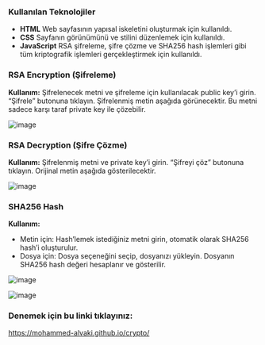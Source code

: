 ### Kullanılan Teknolojiler

- **HTML** Web sayfasının yapısal iskeletini oluşturmak için kullanıldı.
- **CSS** Sayfanın görünümünü ve stilini düzenlemek için kullanıldı.
- **JavaScript** RSA şifreleme, şifre çözme ve SHA256 hash işlemleri gibi tüm kriptografik işlemleri gerçekleştirmek için kullanıldı.

### RSA Encryption (Şifreleme)
**Kullanım:** Şifrelenecek metni ve şifreleme için kullanılacak public key’i girin. “Şifrele” butonuna tıklayın. Şifrelenmiş metin aşağıda görünecektir. Bu metni sadece karşı taraf private key ile çözebilir.

![image](https://github.com/user-attachments/assets/fc5001a9-a4fa-4775-b63e-be1ea4247067)


### RSA Decryption (Şifre Çözme)
**Kullanım:** Şifrelenmiş metni ve private key’i girin. “Şifreyi çöz” butonuna tıklayın. Orijinal metin aşağıda gösterilecektir.

![image](https://github.com/user-attachments/assets/e9a88f7c-4ec5-415e-b774-b491c1a99340)


### SHA256 Hash
**Kullanım:**
* Metin için: Hash’lemek istediğiniz metni girin, otomatik olarak SHA256 hash’i oluşturulur.
* Dosya için: Dosya seçeneğini seçip, dosyanızı yükleyin. Dosyanın SHA256 hash değeri hesaplanır ve gösterilir.

![image](https://github.com/user-attachments/assets/ba165b88-bf44-4528-8d84-9690e7b51987)

![image](https://github.com/user-attachments/assets/14d46185-8285-4d0d-a966-2ee4d9512d43)

### Denemek için bu linki tıklayınız: 
https://mohammed-alvaki.github.io/crypto/
